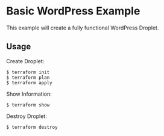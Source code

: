 # Basic WordPress Example

This example will create a fully functional WordPress Droplet.

## Usage

Create Droplet:

```
$ terraform init
$ terraform plan
$ terraform apply
```

Show Information:

```
$ terraform show
```

Destroy Droplet:

```
$ terraform destroy
```
